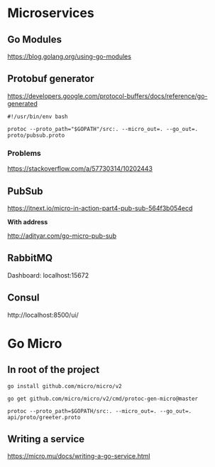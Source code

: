 # Microservices

## Go Modules

https://blog.golang.org/using-go-modules

## Protobuf generator
https://developers.google.com/protocol-buffers/docs/reference/go-generated

```shell script
#!/usr/bin/env bash

protoc --proto_path="$GOPATH"/src:. --micro_out=. --go_out=. proto/pubsub.proto
```

### Problems

https://stackoverflow.com/a/57730314/10202443

## PubSub

https://itnext.io/micro-in-action-part4-pub-sub-564f3b054ecd

**With address**

http://adityar.com/go-micro-pub-sub

## RabbitMQ

Dashboard: 
localhost:15672

## Consul

http://localhost:8500/ui/

# Go Micro

## In root of the project

`go install github.com/micro/micro/v2`

`go get github.com/micro/micro/v2/cmd/protoc-gen-micro@master`

`protoc --proto_path=$GOPATH/src:. --micro_out=. --go_out=. api/proto/greeter.proto`

## Writing a service

https://micro.mu/docs/writing-a-go-service.html
